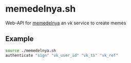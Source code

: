 # memedelnya.sh
Web-API for [memedelnya](https://vk.com/memedelnya) an vk service to create memes

## Example
```bash
source ./memedelnya.sh
authenticate "sign" "vk_user_id" "vk_ts" "vk_ref"
```
